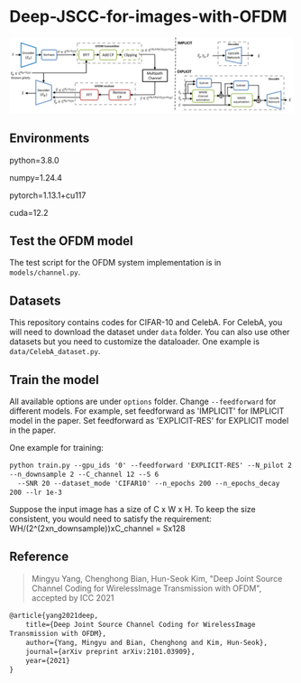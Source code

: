 # Deep-JSCC-for-images-with-OFDM

![Structure](Structure.png)    

## Environments

python=3.8.0

numpy=1.24.4

pytorch=1.13.1+cu117

cuda=12.2

## Test the OFDM model

The test script for the OFDM system implementation is in `models/channel.py`.

## Datasets

This repository contains codes for CIFAR-10 and CelebA. For CelebA, you will need to download the dataset under `data` folder. You can also use other datasets but you need to customize the dataloader. One example is `data/CelebA_dataset.py`. 

## Train the model

All available options are under `options` folder. Change `--feedforward` for different models. For example, set feedforward as 'IMPLICIT' for IMPLICIT model in the paper. Set feedforward as 'EXPLICIT-RES' for EXPLICIT model in the paper. 

One example for training:

    python train.py --gpu_ids '0' --feedforward 'EXPLICIT-RES' --N_pilot 2 --n_downsample 2 --C_channel 12 --S 6 
      --SNR 20 --dataset_mode 'CIFAR10' --n_epochs 200 --n_epochs_decay 200 --lr 1e-3 
    
Suppose the input image has a size of C x W x H. To keep the size consistent, you would need to satisfy the requirement:  WH/(2^(2xn_downsample))xC_channel = Sx128

## Reference

> Mingyu Yang, Chenghong Bian, Hun-Seok Kim, "Deep Joint Source Channel Coding for WirelessImage Transmission with OFDM", accepted by ICC 2021

    @article{yang2021deep,
        title={Deep Joint Source Channel Coding for WirelessImage Transmission with OFDM},
        author={Yang, Mingyu and Bian, Chenghong and Kim, Hun-Seok},
        journal={arXiv preprint arXiv:2101.03909},
        year={2021}
    }
